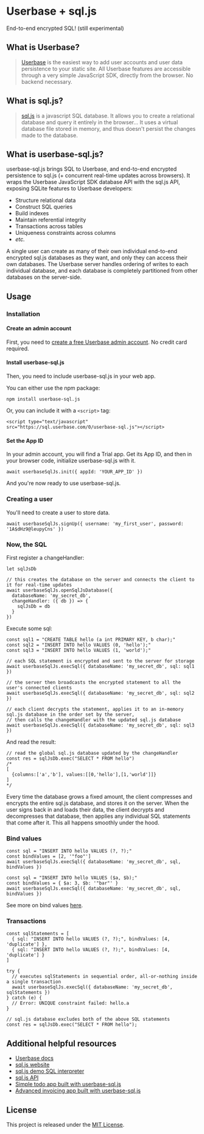 # Userbase + sql.js

End-to-end encrypted SQL! (still experimental)

## What is Userbase?

>[Userbase](https://userbase.com) is the easiest way to add user accounts and user data persistence to your static site. All Userbase features are accessible through a very simple JavaScript SDK, directly from the browser. No backend necessary.

## What is sql.js?

>[sql.js](https://github.com/sql-js/sql.js) is a javascript SQL database. It allows you to create a relational database and query it entirely in the browser... It uses a virtual database file stored in memory, and thus doesn't persist the changes made to the database.

## What is userbase-sql.js?

userbase-sql.js brings SQL to Userbase, and end-to-end encrypted persistence to sql.js (+ concurrent real-time updates across browsers). It wraps the Userbase JavaScript SDK database API with the sql.js API, exposing SQLite features to Userbase developers:

- Structure relational data
- Construct SQL queries
- Build indexes
- Maintain referential integrity
- Transactions across tables
- Uniqueness constraints across columns
- *etc.*

A single user can create as many of their own individual end-to-end encrypted sql.js databases as they want, and only they can access their own databases. The Userbase server handles ordering of writes to each individual database, and each database is completely partitioned from other databases on the server-side.

## Usage

### Installation

#### Create an admin account

First, you need to [create a free Userbase admin account](https://v1.userbase.com/#create-admin). No credit card required.

#### Install userbase-sql.js

Then, you need to include userbase-sql.js in your web app.

You can either use the npm package:

```
npm install userbase-sql.js
```

Or, you can include it with a `<script>` tag:

```
<script type="text/javascript" src="https://sql.userbase.com/0/userbase-sql.js"></script>
```

#### Set the App ID

In your admin account, you will find a Trial app. Get its App ID, and then in your browser code, initialize userbase-sql.js with it.

```
await userbaseSqlJs.init({ appId: 'YOUR_APP_ID' })
```

And you're now ready to use userbase-sql.js.

### Creating a user

You'll need to create a user to store data.

```
await userbaseSqlJs.signUp({ username: 'my_first_user', password: '1A$dHz9@leupyCns' })
```

### Now, the SQL

First register a changeHandler:

```
let sqlJsDb

// this creates the database on the server and connects the client to it for real-time updates
await userbaseSqlJs.openSqlJsDatabase({
  databaseName: 'my_secret_db',
  changeHandler: ({ db }) => {
    sqlJsDb = db
  }
})
```

Execute some sql:

```
const sql1 = "CREATE TABLE hello (a int PRIMARY KEY, b char);"
const sql2 = "INSERT INTO hello VALUES (0, 'hello');"
const sql3 = "INSERT INTO hello VALUES (1, 'world');"

// each SQL statement is encrypted and sent to the server for storage
await userbaseSqlJs.execSql({ databaseName: 'my_secret_db', sql: sql1 })

// the server then broadcasts the encrypted statement to all the user's connected clients
await userbaseSqlJs.execSql({ databaseName: 'my_secret_db', sql: sql2 })

// each client decrypts the statement, applies it to an in-memory sql.js database in the order set by the server,
// then calls the changeHandler with the updated sql.js database
await userbaseSqlJs.execSql({ databaseName: 'my_secret_db', sql: sql3 })
```

And read the result:

```
// read the global sql.js database updated by the changeHandler
const res = sqlJsDb.exec("SELECT * FROM hello")
/*
[
  {columns:['a','b'], values:[[0,'hello'],[1,'world']]}
]
*/
```

Every time the database grows a fixed amount, the client compresses and encrypts the entire sql.js database, and stores it on the server. When the user signs back in and loads their data, the client decrypts and decompresses that database, then applies any individual SQL statements that come after it. This all happens smoothly under the hood.

### Bind values

```
const sql = "INSERT INTO hello VALUES (?, ?);"
const bindValues = [2, '"foo"']
await userbaseSqlJs.execSql({ databaseName: 'my_secret_db', sql, bindValues })
```

```
const sql = "INSERT INTO hello VALUES ($a, $b);"
const bindValues = { $a: 3, $b: '"bar"' }
await userbaseSqlJs.execSql({ databaseName: 'my_secret_db', sql, bindValues })
```

See more on bind values [here](https://sql.js.org/documentation/Statement.html#%5B%22bind%22%5D).

### Transactions

```
const sqlStatements = [
  { sql: "INSERT INTO hello VALUES (?, ?);", bindValues: [4, 'duplicate'] },
  { sql: "INSERT INTO hello VALUES (?, ?);", bindValues: [4, 'duplicate'] }
]

try {
  // executes sqlStatements in sequential order, all-or-nothing inside a single transaction
  await userbaseSqlJs.execSql({ databaseName: 'my_secret_db', sqlStatements })
} catch (e) {
  // Error: UNIQUE constraint failed: hello.a
}

// sql.js database excludes both of the above SQL statements
const res = sqlJsDb.exec("SELECT * FROM hello");
```

## Additional helpful resources

- [Userbase docs](https://userbase.com/docs/)
- [sql.js website](https://sql.js.org/#/)
- [sql.js demo SQL interpreter](https://sql.js.org/examples/GUI/index.html)
- [sql.js API](https://sql.js.org/documentation/Database.html)
- [Simple todo app built with userbase-sql.js](./demo/index.html)
- [Advanced invoicing app built with userbase-sql.js](https://github.com/j-berman/prinvoice)

## License

This project is released under the [MIT License](LICENSE).
